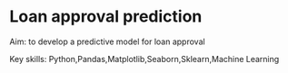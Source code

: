 # Loan approval prediction

Aim: to develop a predictive model for loan approval



Key skills: Python,Pandas,Matplotlib,Seaborn,Sklearn,Machine Learning
